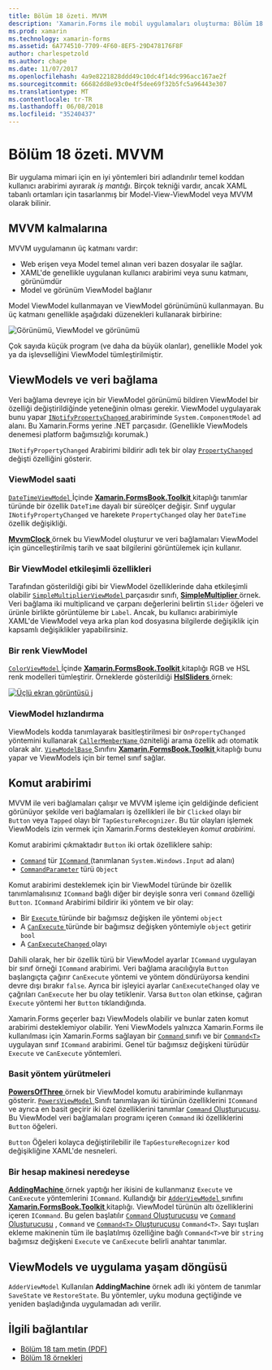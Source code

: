 ```yaml
---
title: Bölüm 18 özeti. MVVM
description: 'Xamarin.Forms ile mobil uygulamaları oluşturma: Bölüm 18 özeti. MVVM'
ms.prod: xamarin
ms.technology: xamarin-forms
ms.assetid: 6A774510-7709-4F60-8EF5-29D478176F8F
author: charlespetzold
ms.author: chape
ms.date: 11/07/2017
ms.openlocfilehash: 4a9e8221828ddd49c10dc4f14dc996acc167ae2f
ms.sourcegitcommit: 66682dd8e93c0e4f5dee69f32b5fc5a96443e307
ms.translationtype: MT
ms.contentlocale: tr-TR
ms.lasthandoff: 06/08/2018
ms.locfileid: "35240437"
---
```

# <a name="summary-of-chapter-18-mvvm"></a>Bölüm 18 özeti. MVVM

Bir uygulama mimari için en iyi yöntemleri biri adlandırılır temel koddan kullanıcı arabirimi ayırarak *iş mantığı*. Birçok tekniği vardır, ancak XAML tabanlı ortamları için tasarlanmış bir Model-View-ViewModel veya MVVM olarak bilinir.

## <a name="mvvm-interrelationships"></a>MVVM kalmalarına

MVVM uygulamanın üç katmanı vardır:

- Web erişen veya Model temel alınan veri bazen dosyalar ile sağlar.
- XAML'de genellikle uygulanan kullanıcı arabirimi veya sunu katmanı, görünümdür
- Model ve görünüm ViewModel bağlanır

Model ViewModel kullanmayan ve ViewModel görünümünü kullanmayan. Bu üç katmanı genellikle aşağıdaki düzenekleri kullanarak birbirine:

![Görünümü, ViewModel ve görünümü](images/ch18fg03.png "MVVM")

Çok sayıda küçük program (ve daha da büyük olanlar), genellikle Model yok ya da işlevselliğini ViewModel tümleştirilmiştir.

## <a name="viewmodels-and-data-binding"></a>ViewModels ve veri bağlama

Veri bağlama devreye için bir ViewModel görünümü bildiren ViewModel bir özelliği değiştirildiğinde yeteneğinin olması gerekir. ViewModel uygulayarak bunu yapar [ `INotifyPropertyChanged` ](https://developer.xamarin.com/api/type/System.ComponentModel.INotifyPropertyChanged/) arabiriminde `System.ComponentModel` ad alanı. Bu Xamarin.Forms yerine .NET parçasıdır. (Genellikle ViewModels denemesi platform bağımsızlığı korumak.)

`INotifyPropertyChanged` Arabirimi bildirir adlı tek bir olay [ `PropertyChanged` ](https://developer.xamarin.com/api/type/System.ComponentModel.INotifyPropertyChanged/) değişti özelliğini gösterir.

### <a name="a-viewmodel-clock"></a>ViewModel saati

[ `DateTimeViewModel` ](https://github.com/xamarin/xamarin-forms-book-samples/blob/master/Libraries/Xamarin.FormsBook.Toolkit/Xamarin.FormsBook.Toolkit/DateTimeViewModel.cs) İçinde [ **Xamarin.FormsBook.Toolkit** ](https://github.com/xamarin/xamarin-forms-book-samples/tree/master/Libraries/Xamarin.FormsBook.Toolkit/Xamarin.FormsBook.Toolkit) kitaplığı tanımlar türünde bir özellik `DateTime` dayalı bir süreölçer değişir. Sınıf uygular `INotifyPropertyChanged` ve harekete `PropertyChanged` olay her `DateTime` özellik değişikliği.

[ **MvvmClock** ](https://github.com/xamarin/xamarin-forms-book-samples/tree/master/Chapter18/MvvmClock) örnek bu ViewModel oluşturur ve veri bağlamaları ViewModel için güncelleştirilmiş tarih ve saat bilgilerini görüntülemek için kullanır.

### <a name="interactive-properties-in-a-viewmodel"></a>Bir ViewModel etkileşimli özellikleri

Tarafından gösterildiği gibi bir ViewModel özelliklerinde daha etkileşimli olabilir [ `SimpleMultiplierViewModel` ](https://github.com/xamarin/xamarin-forms-book-samples/blob/master/Chapter18/SimpleMultiplier/SimpleMultiplier/SimpleMultiplier/SimpleMultiplierViewModel.cs) parçasıdır sınıfı, [ **SimpleMultiplier** ](https://github.com/xamarin/xamarin-forms-book-samples/tree/master/Chapter18/SimpleMultiplier) örnek. Veri bağlama iki multiplicand ve çarpanı değerlerini belirtin `Slider` öğeleri ve ürünle birlikte görüntüleme bir `Label`. Ancak, bu kullanıcı arabirimiyle XAML'de ViewModel veya arka plan kod dosyasına bilgilerde değişiklik için kapsamlı değişiklikler yapabilirsiniz.

### <a name="a-color-viewmodel"></a>Bir renk ViewModel

[ `ColorViewModel` ](https://github.com/xamarin/xamarin-forms-book-samples/blob/master/Libraries/Xamarin.FormsBook.Toolkit/Xamarin.FormsBook.Toolkit/ColorViewModel.cs) İçinde [ **Xamarin.FormsBook.Toolkit** ](https://github.com/xamarin/xamarin-forms-book-samples/tree/master/Libraries/Xamarin.FormsBook.Toolkit/Xamarin.FormsBook.Toolkit) kitaplığı RGB ve HSL renk modelleri tümleştirir. Örneklerde gösterildiği [ **HslSliders** ](https://github.com/xamarin/xamarin-forms-book-samples/tree/master/Chapter18/HslSliders) örnek:

[![Üçlü ekran görüntüsü j](images/ch18fg08-small.png "HSL renk modeli")](images/ch18fg08-large.png#lightbox "HSL renk modeli")

### <a name="streamlining-the-viewmodel"></a>ViewModel hızlandırma

ViewModels kodda tanımlayarak basitleştirilmesi bir `OnPropertyChanged` yöntemini kullanarak [ `CallerMemberName` ](https://developer.xamarin.com/api/type/System.Runtime.CompilerServices.CallerMemberNameAttribute/) özniteliği arama özellik adı otomatik olarak alır. [ `ViewModelBase` ](https://github.com/xamarin/xamarin-forms-book-samples/blob/master/Libraries/Xamarin.FormsBook.Toolkit/Xamarin.FormsBook.Toolkit/ViewModelBase.cs) Sınıfını [ **Xamarin.FormsBook.Toolkit** ](https://github.com/xamarin/xamarin-forms-book-samples/tree/master/Libraries/Xamarin.FormsBook.Toolkit/Xamarin.FormsBook.Toolkit) kitaplığı bunu yapar ve ViewModels için bir temel sınıf sağlar.

## <a name="the-command-interface"></a>Komut arabirimi

MVVM ile veri bağlamaları çalışır ve MVVM işleme için geldiğinde deficient görünüyor şekilde veri bağlamaları iş özellikleri ile bir `Clicked` olayı bir `Button` veya `Tapped` olayı bir `TapGestureRecognizer`. Bu tür olayları işlemek ViewModels izin vermek için Xamarin.Forms destekleyen *komut arabirimi*.

Komut arabirimi çıkmaktadır `Button` iki ortak özelliklere sahip:

- [`Command`](https://developer.xamarin.com/api/property/Xamarin.Forms.Button.Command/) tür [ `ICommand` ](https://developer.xamarin.com/api/type/System.Windows.Input.ICommand/) (tanımlanan `System.Windows.Input` ad alanı)
- [`CommandParameter`](https://developer.xamarin.com/api/property/Xamarin.Forms.Button.CommandParameter/) türü `Object`

Komut arabirimi desteklemek için bir ViewModel türünde bir özellik tanımlamalısınız `ICommand` bağlı diğer bir deyişle sonra veri `Command` özelliği `Button`. `ICommand` Arabirimi bildirir iki yöntem ve bir olay:

- Bir [ `Execute` ](https://developer.xamarin.com/api/member/System.Windows.Input.ICommand.Execute/p/System.Object/) türünde bir bağımsız değişken ile yöntemi `object`
- A [ `CanExecute` ](https://developer.xamarin.com/api/member/System.Windows.Input.ICommand.CanExecute/p/System.Object/) türünde bir bağımsız değişken yöntemiyle `object` getirir `bool`
- A [ `CanExecuteChanged` ](https://developer.xamarin.com/api/event/System.Windows.Input.ICommand.CanExecuteChanged/) olayı

Dahili olarak, her bir özellik türü bir ViewModel ayarlar `ICommand` uygulayan bir sınıf örneği `ICommand` arabirimi. Veri bağlama aracılığıyla `Button` başlangıçta çağırır `CanExecute` yöntemi ve yöntem döndürüyorsa kendini devre dışı bırakır `false`. Ayrıca bir işleyici ayarlar `CanExecuteChanged` olay ve çağrıları `CanExecute` her bu olay tetiklenir. Varsa `Button` olan etkinse, çağıran `Execute` yöntemi her `Button` tıklandığında.

Xamarin.Forms geçerler bazı ViewModels olabilir ve bunlar zaten komut arabirimi desteklemiyor olabilir. Yeni ViewModels yalnızca Xamarin.Forms ile kullanılması için Xamarin.Forms sağlayan bir [ `Command` ](https://developer.xamarin.com/api/type/Xamarin.Forms.Command/) sınıfı ve bir [ `Command<T>` ](https://developer.xamarin.com/api/type/Xamarin.Forms.Command%3CT%3E/) uygulayan sınıf `ICommand` arabirimi. Genel tür bağımsız değişkeni türüdür `Execute` ve `CanExecute` yöntemleri.

### <a name="simple-method-executions"></a>Basit yöntem yürütmeleri

[ **PowersOfThree** ](https://github.com/xamarin/xamarin-forms-book-samples/tree/master/Chapter18/PowersOfThree) örnek bir ViewModel komutu arabiriminde kullanmayı gösterir. [ `PowersViewModel` ](https://github.com/xamarin/xamarin-forms-book-samples/blob/master/Chapter18/PowersOfThree/PowersOfThree/PowersOfThree/PowersViewModel.cs) Sınıfı tanımlayan iki türünün özelliklerini `ICommand` ve ayrıca en basit geçirir iki özel özelliklerini tanımlar [ `Command` Oluşturucusu](https://developer.xamarin.com/api/constructor/Xamarin.Forms.Command.Command/p/System.Action/). Bu ViewModel veri bağlamaları programı içeren `Command` iki özelliklerini `Button` öğeleri.

`Button` Öğeleri kolayca değiştirilebilir ile `TapGestureRecognizer` kod değişikliğine XAML'de nesneleri.

### <a name="a-calculator-almost"></a>Bir hesap makinesi neredeyse

[ **AddingMachine** ](https://github.com/xamarin/xamarin-forms-book-samples/tree/master/Chapter18/AddingMachine) örnek yaptığı her ikisini de kullanmanız `Execute` ve `CanExecute` yöntemlerini `ICommand`. Kullandığı bir [ `AdderViewModel` ](https://github.com/xamarin/xamarin-forms-book-samples/blob/master/Libraries/Xamarin.FormsBook.Toolkit/Xamarin.FormsBook.Toolkit/AdderViewModel.cs) sınıfını [ **Xamarin.FormsBook.Toolkit** ](https://github.com/xamarin/xamarin-forms-book-samples/blob/master/Libraries/Xamarin.FormsBook.Toolkit/Xamarin.FormsBook.Toolkit/AdderViewModel.cs) kitaplığı. ViewModel türünün altı özelliklerini içeren `ICommand`. Bu gelen başlatılır [ `Command` Oluşturucusu](https://developer.xamarin.com/api/constructor/Xamarin.Forms.Command.Command/p/System.Action/) ve [ `Command` Oluşturucusu](https://developer.xamarin.com/api/constructor/Xamarin.Forms.Command.Command/p/System.Action/System.Func%7BSystem.Boolean%7D/) , `Command` ve [ `Command<T>` Oluşturucusu](https://developer.xamarin.com/api/constructor/Xamarin.Forms.Command%3CT%3E.Command%3CT%3E/p/System.Action%7BT%7D/System.Func%7BT,System.Boolean%7D/) `Command<T>`. Sayı tuşları ekleme makinenin tüm ile başlatılmış özelliğine bağlı `Command<T>`ve bir `string` bağımsız değişkeni `Execute` ve `CanExecute` belirli anahtar tanımlar.

## <a name="viewmodels-and-the-application-lifecycle"></a>ViewModels ve uygulama yaşam döngüsü

`AdderViewModel` Kullanılan **AddingMachine** örnek adlı iki yöntem de tanımlar `SaveState` ve `RestoreState`. Bu yöntemler, uyku moduna geçtiğinde ve yeniden başladığında uygulamadan adı verilir.



## <a name="related-links"></a>İlgili bağlantılar

- [Bölüm 18 tam metin (PDF)](https://download.xamarin.com/developer/xamarin-forms-book/XamarinFormsBook-Ch18-Apr2016.pdf)
- [Bölüm 18 örnekleri](https://github.com/xamarin/xamarin-forms-book-samples/tree/master/Chapter18)
